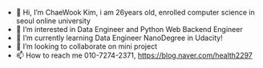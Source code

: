 - 👋 Hi, I’m ChaeWook Kim, i am 26years old, enrolled computer science in seoul online university
- 👀 I’m interested in Data Engineer and Python Web Backend Engineer
- 🌱 I’m currently learning Data Engineer NanoDegree in Udacity!
- 💞️ I’m looking to collaborate on mini project
- 📫 How to reach me 010-7274-2371, https://blog.naver.com/health2297

<!---
kcw2297/kcw2297 is a ✨ special ✨ repository because its `README.md` (this file) appears on your GitHub profile.
You can click the Preview link to take a look at your changes.
--->
